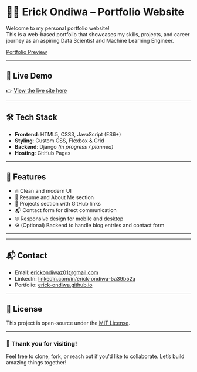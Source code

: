 # 🧑‍💻 Erick Ondiwa – Portfolio Website

Welcome to my personal portfolio website!  
This is a web-based portfolio that showcases my skills, projects, and career journey as an aspiring Data Scientist and Machine Learning Engineer.

[Portfolio Preview](./imgs/home.png)

---
## 🚀 Live Demo
👉 [View the live site here](https://erick-ondiwa.github.io/Potforlio-Website/)

---

## 🛠️ Tech Stack

- **Frontend**: HTML5, CSS3, JavaScript (ES6+)
- **Styling**: Custom CSS, Flexbox & Grid
- **Backend**: Django *(in progress / planned)*  
- **Hosting**: GitHub Pages

---

## 🧩 Features

- 🔥 Clean and modern UI
- 📄 Resume and About Me section
- 📁 Projects section with GitHub links
- 📬 Contact form for direct communication
- 🌐 Responsive design for mobile and desktop
- ⚙️ (Optional) Backend to handle blog entries and contact form

---

<!-- ## 📸 Screenshots

*(Add screenshots of your live site on desktop and mobile views here for visual appeal)* -->

---

## 📬 Contact

- Email: [erickondiwaz01@gmail.com](mailto:erickondiwaz01@gmail.com)
- LinkedIn: [linkedin.com/in/erick-ondiwa-5a39b52a](https://linkedin.com/in/erick-ondiwa-5a39b52a)
- Portfolio: [erick-ondiwa.github.io](https://erick-ondiwa.github.io/Potforlio-Website)

---

## 📜 License

This project is open-source under the [MIT License](LICENSE).

---

### 🙌 Thank you for visiting!
Feel free to clone, fork, or reach out if you'd like to collaborate. Let’s build amazing things together!

